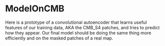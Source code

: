 # ModelOnCMB
Here is a prototype of a convolutional autoencoder that learns useful features of our training data, AKA the CMB_S4 patches, and tries to predict how they appear.
Our final model should be doing the same thing more efficiently and on the masked patches of a real map.
